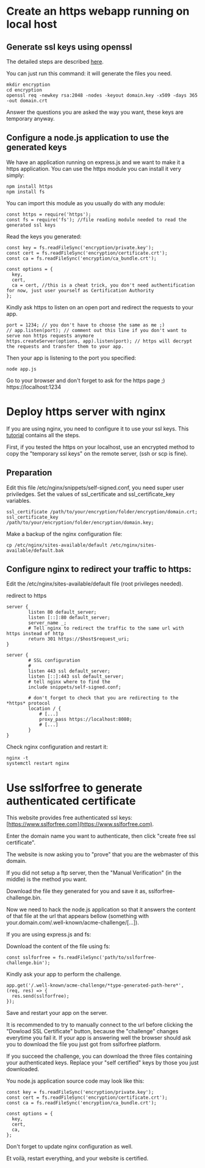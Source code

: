 # Create an https webapp running on local host

## Generate ssl keys using openssl

The detailed steps are described [here](https://www.digitalocean.com/community/tutorials/how-to-create-a-self-signed-ssl-certificate-for-nginx-in-ubuntu-16-04). 

You can just run this command: it will generate the files you need.

    mkdir encryption
    cd encryption
    openssl req -newkey rsa:2048 -nodes -keyout domain.key -x509 -days 365 -out domain.crt

Answer the questions you are asked the way you want, these keys are temporary anyway.

## Configure a node.js application to use the generated keys

We have an application running on express.js and we want to make it a https application.
You can use the https module you can install it very simply:

    npm install https
    npm install fs

You can import this module as you usually do with any module:

    const https = require('https');
    const fs = require('fs'); //file reading module needed to read the generated ssl keys

Read the keys you generated:

    const key = fs.readFileSync('encryption/private.key');
    const cert = fs.readFileSync('encryption/certificate.crt');
    const ca = fs.readFileSync('encryption/ca_bundle.crt');

    const options = {
      key,
      cert,
      ca = cert, //this is a cheat trick, you don't need authentification for now, just user yourself as Certification Authority
    };

Kindly ask https to listen on an open port and redirect the requests to your app.
    
    port = 1234; // you don't have to choose the same as me ;)
    // app.listen(port); // comment out this line if you don't want to serve non https requests anymore
    https.createServer(options, app).listen(port); // https will decrypt the requests and transfer them to your app.

Then your app is listening to the port you specified:

    node app.js

Go to your browser and don't forget to ask for the https page ;)
    https://localhost:1234


# Deploy https server with nginx

If you are using nginx, you need to configure it to use your ssl keys.
This [tutorial](https://www.digitalocean.com/community/tutorials/how-to-create-a-self-signed-ssl-certificate-for-nginx-in-ubuntu-16-04) contains all the steps.

First, if you tested the https on your localhost, use an encrypted method to copy the "temporary ssl keys" on the remote server, (ssh or scp is fine).


## Preparation

Edit this file /etc/nginx/snippets/self-signed.conf, you need super user priviledges.
Set the values of ssl_certificate and ssl_certificate_key variables.

    ssl_certificate /path/to/your/encryption/folder/encryption/domain.crt;
    ssl_certificate_key /path/to/your/encryption/folder/encryption/domain.key;
    
Make a backup of the nginx configuration file:
    
    cp /etc/nginx/sites-available/default /etc/nginx/sites-available/default.bak

## Configure nginx to redirect your traffic to https:

Edit the /etc/nginx/sites-available/default file (root privileges needed).

redirect to https

    server {
            listen 80 default_server;
            listen [::]:80 default_server;
            server_name _;
            # Tell nginx to redirect the traffic to the same url with https instead of http
            return 301 https://$host$request_uri;
    }

    server {
            # SSL configuration
            #
            listen 443 ssl default_server;
            listen [::]:443 ssl default_server;
            # tell nginx where to find the 
            include snippets/self-signed.conf;

            # don't forget to check that you are redirecting to the *https* protocol
            location / {
                # [...]
                proxy_pass https://localhost:8080; 
                # [...]
            }
    }

Check nginx configuration and restart it:

    nginx -t
    systemctl restart nginx


# Use sslforfree to generate authenticated certificate

This website provides free authenticated ssl keys: [https://www.sslforfree.com](https://www.sslforfree.com).

Enter the domain name you want to authenticate, then click "create free ssl certificate".

The website is now asking you to "prove" that you are the webmaster of this domain.

If you did not setup a ftp server, then the "Manual Verification" (in the middle) is the method you want.

Download the file they generated for you and save it as, sslforfree-challenge.bin.

Now we need to hack the node.js application so that it answers the content of that file at the url that appears bellow (something with your.domain.com/.well-known/acme-challenge/[...]).

If you are using express.js and fs:

Download the content of the file using fs:

    const sslforfree = fs.readFileSync('path/to/sslforfree-challenge.bin');

Kindly ask your app to perform the challenge.

    app.get('/.well-known/acme-challenge/*type-generated-path-here*', (req, res) => {
      res.send(sslforfree);
    });

Save and restart your app on the server.

It is recommended to try to manually connect to the url before clicking the "Dowload SSL Certificate" button, because the "challenge" changes everytime you fail it.
If your app is answering well the browser should ask you to download the file you just got from sslforfree platform.

If you succeed the challenge, you can download the three files containing your authenticated keys.
Replace your "self certified" keys by those you just downloaded.

You node.js application source code may look like this:

    const key = fs.readFileSync('encryption/private.key');
    const cert = fs.readFileSync('encryption/certificate.crt');
    const ca = fs.readFileSync('encryption/ca_bundle.crt');

    const options = {
      key,
      cert,
      ca,
    };


Don't forget to update nginx configuration as well.

Et voilà, restart everything, and your website is certified. 
